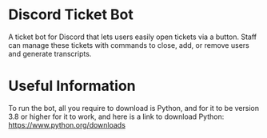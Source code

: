 # Discord Ticket Bot
A ticket bot for Discord that lets users easily open tickets via a button. Staff can manage these tickets with commands to close, add, or remove users and generate transcripts.
# Useful Information
To run the bot, all you require to download is Python, and for it to be version 3.8 or higher for it to work, and here is a link to download Python: https://www.python.org/downloads
